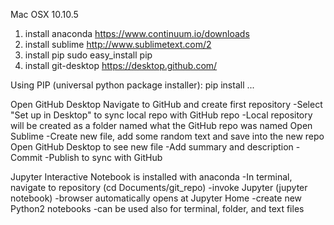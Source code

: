Mac OSX 10.10.5

1. install anaconda
	https://www.continuum.io/downloads
2. install sublime
	http://www.sublimetext.com/2
3. install pip
	sudo easy_install pip
4. install git-desktop
	https://desktop.github.com/
        
Using PIP (universal python package installer):
    pip install ...

Open GitHub Desktop
Navigate to GitHub and create first repository
    -Select "Set up in Desktop" to sync local repo with GitHub repo
    -Local repository will be created as a folder named what the GitHub repo was named
Open Sublime
    -Create new file, add some random text and save into the new repo
Open GitHub Desktop to see new file
    -Add summary and description
    -Commit
    -Publish to sync with GitHub
    
Jupyter Interactive Notebook is installed with anaconda
    -In terminal, navigate to repository (cd Documents/git_repo)
    -invoke Jupyter (jupyter notebook)
    -browser automatically opens at Jupyter Home
    -create new Python2 notebooks
    -can be used also for terminal, folder, and text files